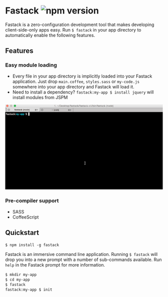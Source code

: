 # Fastack ![npm version](https://img.shields.io/npm/v/fastack.svg)
Fastack is a zero-configuration development tool that makes developing client-side-only apps easy. Run `$ fastack` in your app directory to automatically enable the following features.

## Features
### Easy module loading
- Every file in your app directory is implicitly loaded into your Fastack application. Just drop `main.coffee`, `styles.sass` or `my-code.js` somewhere into your app directory and Fastack will load it.
- Need to install a dependency? `fastack:my-app $ install jquery` will install modules from JSPM

![Package management](docs/img/install.gif)


### Pre-compiler support
- SASS
- CoffeeScript


## Quickstart
```
$ npm install -g fastack
```

Fastack is an immersive command line application. Running `$ fastack` will drop you into a new prompt with a number of sub-commands available. Run `help` in the Fastack prompt for more information.

```
$ mkdir my-app
$ cd my-app
$ fastack
fastack:my-app $ init
```

